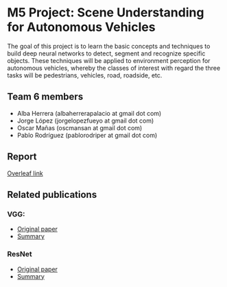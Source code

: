 # M5 Project: Scene Understanding for Autonomous Vehicles

The goal of this project is to learn the basic concepts and techniques to build deep neural networks to detect, segment and recognize specific objects. These techniques will be applied to environment perception for autonomous vehicles, whereby the classes of interest with regard the three tasks will be pedestrians, vehicles, road, roadside, etc.

## Team 6 members

* Alba Herrera (albaherrerapalacio at gmail dot com)
* Jorge López (jorgelopezfueyo at gmail dot com)
* Oscar Mañas (oscmansan at gmail dot com)
* Pablo Rodríguez (pablorodriper at gmail dot com)

## Report

[Overleaf link](https://www.overleaf.com/read/mkqjyjnntnrg)

## Related publications

### VGG: 
* [Original paper](https://arxiv.org/pdf/1409.1556.pdf)
* [Summary](docs/vgg.md)

### ResNet
* [Original paper](https://arxiv.org/pdf/1512.03385.pdf)
* [Summary](docs/resnet.md)
